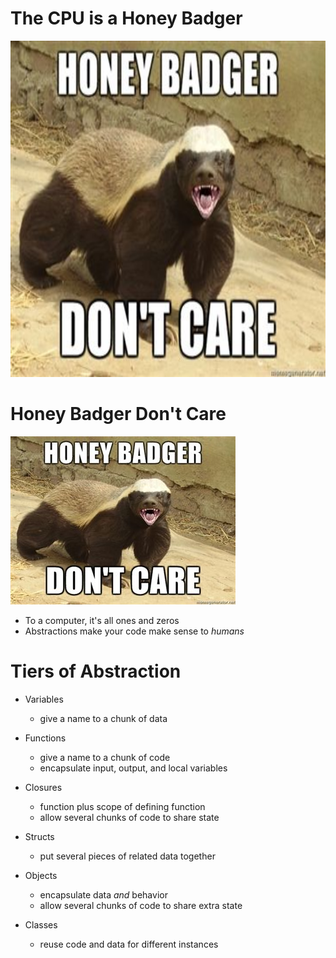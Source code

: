 # The CPU is a Honey Badger

<!VIDEO FZkjE1_0XtI>

<!SLIDE>
<img src="honeybadger.jpg" width="720" height="538">

# Honey Badger Don't Care

![honey badger don't care](honeybadger.jpg)

* To a computer, it's all ones and zeros
* Abstractions make your code make sense to *humans*

<!SLIDE incremental>
# Tiers of Abstraction

* Variables
  * give a name to a chunk of data

* Functions
  * give a name to a chunk of code
  * encapsulate input, output, and local variables

* Closures
  * function plus scope of defining function
  * allow several chunks of code to share state

* Structs
  * put several pieces of related data together

* Objects
  * encapsulate data *and* behavior
  * allow several chunks of code to share extra state

* Classes
  * reuse code and data for different instances

